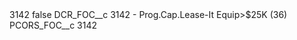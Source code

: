 <?xml version="1.0" encoding="UTF-8"?>
<CustomMetadata xmlns="http://soap.sforce.com/2006/04/metadata" xmlns:xsi="http://www.w3.org/2001/XMLSchema-instance" xmlns:xsd="http://www.w3.org/2001/XMLSchema">
    <label>3142</label>
    <protected>false</protected>
    <values>
        <field>DCR_FOC__c</field>
        <value xsi:type="xsd:string">3142 - Prog.Cap.Lease-It Equip&gt;$25K (36)</value>
    </values>
    <values>
        <field>PCORS_FOC__c</field>
        <value xsi:type="xsd:string">3142</value>
    </values>
</CustomMetadata>
